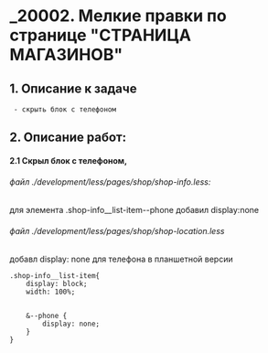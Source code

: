 # _20002. Мелкие правки по странице "СТРАНИЦА МАГАЗИНОВ"

## 1. Описание к задаче

```
 - скрыть блок с телефоном
```





## 2. Описание работ:

#### 2.1 Скрыл блок с телефоном, 

###### файл ./development/less/pages/shop/shop-info.less: 
для элемента .shop-info__list-item--phone добавил display:none

###### файл ./development/less/pages/shop/shop-location.less
добавл display: none для телефона в планшетной версии
```
.shop-info__list-item{
    display: block;
    width: 100%;


    &--phone {
        display: none;
    }
}
```